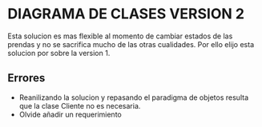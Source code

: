 # DIAGRAMA DE CLASES VERSION 2

Esta solucion es mas flexible al momento de cambiar estados de las prendas y no se sacrifica mucho de las otras cualidades. Por ello elijo esta solucion por sobre la version 1.

## Errores

- Reanilizando la solucion y repasando el paradigma de objetos resulta que la clase Cliente no es necesaria.
- Olvide añadir un requerimiento
